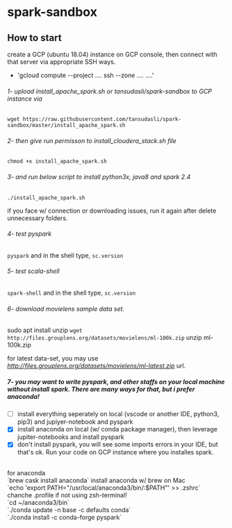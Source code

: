 # spark-sandbox

## How to start
create a GCP (ubuntu 18.04) instance on GCP console, then connect with that server via appropriate SSH ways.
* 'gcloud compute --project .... ssh --zone .... ....'

###### 1- upload *install_apache_spark.sh* or *tansudasli/spark-sandbox* to GCP instance via
`wget https://raw.githubusercontent.com/tansudasli/spark-sandbox/master/install_apache_spark.sh`

###### 2- then give run permisson to install_cloudera_stack.sh file
`chmod +x install_apache_spark.sh` 

###### 3- and run below script to install python3x, java8 and spark 2.4
`./install_apache_spark.sh` 

if you face w/ connection or downloading issues, run it again after delete unnecessary folders.

###### 4- test pyspark
`pyspark`
and in the shell type, `sc.version`

###### 5- test scala-shell
`spark-shell`
and in the shell type, `sc.version`

###### 6- download movielens sample data set.
sudo apt install unzip
`wget http://files.grouplens.org/datasets/movielens/ml-100k.zip`
unzip ml-100k.zip

for latest data-set, you may use *http://files.grouplens.org/datasets/movielens/ml-latest.zip* url. 

##### 7- you may want to write pyspark, and other staffs on your local machine without install spark. There are many ways for that, but i prefer anaconda! 
- [ ] install everything seperately on local (vscode or another IDE, python3, pip3) and jupiyer-notebook and pyspark
- [x] install anaconda on local (w/ conda package manager), then leverage jupiter-notebooks and install pyspark
- [x] don't install pyspark, you will see some imports errors in your IDE, but that's ok. Run your code on GCP instance where you installes spark.
<br>
for anaconda<br>
`brew cask install anaconda` install anaconda w/ brew on Mac<br>
`echo 'export PATH="/usr/local/anaconda3/bin/:$PATH"' >> .zshrc` chanche .profile if not using zsh-terminal!<br>
`cd ~/anaconda3/bin` <br>
`./conda update -n base -c defaults conda`<br>
`./conda install -c conda-forge pyspark`<br>


